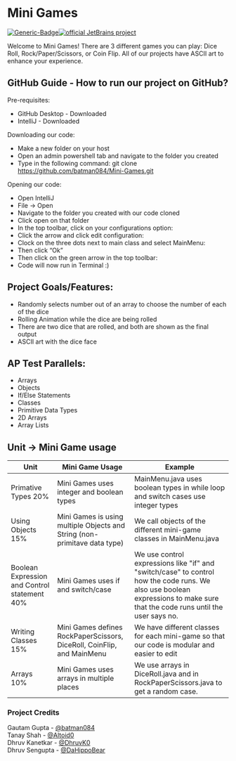 # Mini Games

[![Generic-Badge](https://img.shields.io/badge/license-i--like--ya--code--g-blue)](https://shields.io/)[![official JetBrains project](http://jb.gg/badges/official.svg)](https://confluence.jetbrains.com/display/ALL/JetBrains+on+GitHub)

Welcome to Mini Games! There are 3 different games you can play: Dice Roll, Rock/Paper/Scissors, or Coin Flip. All of our projects have ASCII art to enhance your experience. 

## GitHub Guide - How to run our project on GitHub?

Pre-requisites: 
- GitHub Desktop - Downloaded
- IntelliJ - Downloaded

Downloading our code:
- Make a new folder on your host
- Open an admin powershell tab and navigate to the folder you created
- Type in the following command: 
git clone https://github.com/batman084/Mini-Games.git

Opening our code:
- Open IntelliJ
- File → Open
- Navigate to the folder you created with our code cloned
- Click open on that folder
- In the top toolbar, click on your configurations option: 
- Click the arrow and click edit configuration: 
- Clock on the three dots next to main class and select MainMenu: 
- Then click “Ok”
- Then click on the green arrow in the top toolbar: 
- Code will now run in Terminal :)


## Project Goals/Features:
* Randomly selects number out of an array to choose the number of each of the dice
* Rolling Animation while the dice are being rolled
* There are two dice that are rolled, and both are shown as the final output 
* ASCII art with the dice face
  
## AP Test Parallels:
  * Arrays
  * Objects
  * If/Else Statements
  * Classes
  * Primitive Data Types
  * 2D Arrays
  * Array Lists

## Unit -> Mini Game usage
Unit | Mini Game Usage | Example
---- | --------------- | -------
Primative Types 20% | Mini Games uses integer and boolean types | MainMenu.java uses boolean types in while loop and switch cases use integer types
Using Objects 15% | Mini Games is using multiple Objects and String (non-primitave data type) | We call objects of the different mini-game classes in MainMenu.java
Boolean Expression and Control statement 40% | Mini Games uses if and switch/case | We use control expressions like "if" and "switch/case" to control how the code runs. We also use boolean expressions to make sure that the code runs until the user says no. 
Writing Classes  15% | Mini Games defines RockPaperScissors, DiceRoll, CoinFlip, and MainMenu | We have different classes for each mini-game so that our code is modular and easier to edit
Arrays 10% | Mini Games uses arrays in multiple places | We use arrays in DiceRoll.java and in RockPaperScissors.java to get a random case. 

### Project Credits
Gautam Gupta - [@batman084](https://github.com/batman084)  
Tanay Shah - [@Altoid0](https://github.com/Altoid0)  
Dhruv Kanetkar - [@DhruvK0](https://github.com/DhruvK0)  
Dhruv Sengupta - [@DaHippoBear](https://github.com/DaHippoBear)  
